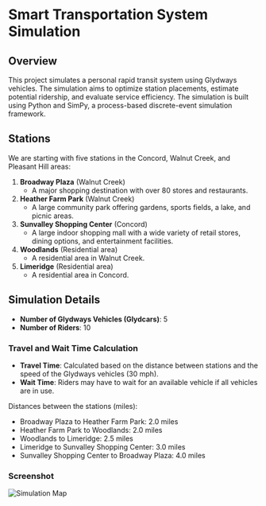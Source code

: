 # Smart Transportation System Simulation

## Overview

This project simulates a personal rapid transit system using Glydways vehicles. The simulation aims to optimize station placements, estimate potential ridership, and evaluate service efficiency. The simulation is built using Python and SimPy, a process-based discrete-event simulation framework.

## Stations

We are starting with five stations in the Concord, Walnut Creek, and Pleasant Hill areas:

1. **Broadway Plaza** (Walnut Creek)
   - A major shopping destination with over 80 stores and restaurants.
2. **Heather Farm Park** (Walnut Creek)
   - A large community park offering gardens, sports fields, a lake, and picnic areas.
3. **Sunvalley Shopping Center** (Concord)
   - A large indoor shopping mall with a wide variety of retail stores, dining options, and entertainment facilities.
4. **Woodlands** (Residential area)
   - A residential area in Walnut Creek.
5. **Limeridge** (Residential area)
   - A residential area in Concord.

## Simulation Details

- **Number of Glydways Vehicles (Glydcars)**: 5
- **Number of Riders**: 10

### Travel and Wait Time Calculation

- **Travel Time**: Calculated based on the distance between stations and the speed of the Glydways vehicles (30 mph).
- **Wait Time**: Riders may have to wait for an available vehicle if all vehicles are in use.

Distances between the stations (miles):
- Broadway Plaza to Heather Farm Park: 2.0 miles
- Heather Farm Park to Woodlands: 2.0 miles
- Woodlands to Limeridge: 2.5 miles
- Limeridge to Sunvalley Shopping Center: 3.0 miles
- Sunvalley Shopping Center to Broadway Plaza: 4.0 miles

### Screenshot

![Simulation Map](../../../../holiu/Desktop/system-map.png)